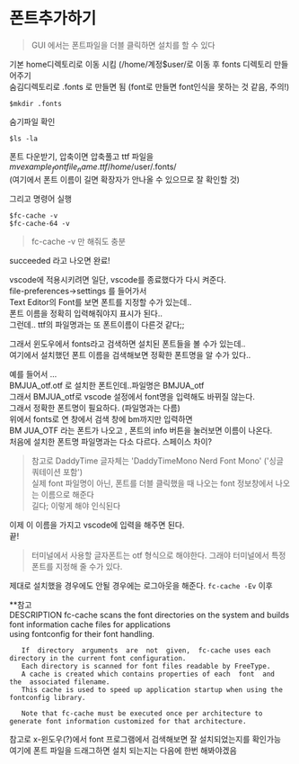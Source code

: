 # 폰트추가하기
> GUI 에서는 폰트파일을 더블 클릭하면 설치를 할 수 있다

기본 home디렉토리로 이동 시킴 (/home/계정$user/로 이동 후 fonts 디렉토리 만들어주기   
숨김디렉토리로 .fonts 로 만들면 됨 (font로 만들면 font인식을 못하는 것 같음, 주의!)  
```
$mkdir .fonts
```
숨기파일 확인
```
$ls -la 
```

폰트 다운받기, 압축이면 압축풀고 ttf 파일을   
$mv example_fontfile_name.ttf /home/$user/.fonts/   
(여기에서 폰트 이름이 길면 확장자가 안나올 수 있으므로 잘 확인할 것)   

그리고 명령어 실행  
```
$fc-cache -v
$fc-cache-64 -v
```

>fc-cache -v 만 해줘도 충분

succeeded 라고 나오면 완료!  

vscode에 적용시키려면 일단,  vscode를 종료했다가 다시 켜준다.    
file-preferences->settings 를 들어가서    
Text Editor의 Font를 보면 폰트를 지정할 수가 있는데..   
폰트 이름을 정확히 입력해줘야지 표시가 된다..   
그런데.. ttf의 파일명과는 또 폰트이름이 다른것 같다;;   

그래서 윈도우에서 fonts라고 검색하면 설치된 폰트들을 볼 수가 있는데..   
여기에서 설치했던 폰트 이름을 검색해보면 정확한 폰트명을 알 수가 있다..   

예를 들어서 ...   
BMJUA_otf.otf 로 설치한 폰트인데..파일명은 BMJUA_otf    
그래서 BMJUA_otf로 vscode 설정에서 font명을 입력해도 바뀌질 않는다.   
그래서 정확한 폰트명이 필요하다. (파일명과는 다름)    
위에서 fonts로 연 창에서 검색 창에 bm까지만 입력하면     
BM JUA_OTF 라는 폰트가 나오고 , 폰트의 info 버튼을 눌러보면 이름이 나온다.   
처음에 설치한 폰트명 파일명과는 다소 다르다. 스페이스 차이?   

> 참고로 DaddyTime 글자체는 'DaddyTimeMono Nerd Font Mono' ('싱글 쿼테이션 포함')   
실제 font 파일명이 아닌, 폰트를 더블 클릭했을 때 나오는 font 정보창에서 나오는 이름으로 해준다   
길다; 이렇게 해야 인식된다 

이제 이 이름을 가지고 vscode에 입력을 해주면 된다.  
끝!

> 터미널에서 사용할 글자폰트는 otf 형식으로 해야한다. 그래야 터미널에서 특정 폰트를 지정해 줄 수가 있다.

제대로 설치했을 경우에도 안될 경우에는 로그아웃을 해준다. `fc-cache -Ev` 이후  

**참고  
DESCRIPTION
       fc-cache scans the font directories on the system and builds font information cache files for applications  
       using  fontconfig for their font handling.

       If  directory  arguments  are  not  given,  fc-cache uses each directory in the current font configuration. 
       Each directory is scanned for font files readable by FreeType. 
       A cache is created which contains properties of each  font  and  the  associated filename.  
       This cache is used to speed up application startup when using the fontconfig library.

       Note that fc-cache must be executed once per architecture to generate font information customized for that architecture.

참고로 x-윈도우(?)에서 font 프로그램에서 검색해보면 잘 설치되었는지를 확인가능   
여기에 폰트 파일을 드래그하면 설치 되는지는 다음에 한번 해봐야겠음